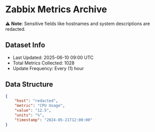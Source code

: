 # Zabbix Metrics Archive

⚠️ **Note**: Sensitive fields like hostnames and system descriptions are redacted.

## Dataset Info
- Last Updated: 2025-06-10 09:00 UTC
- Total Metrics Collected: 1028
- Update Frequency: Every (1) hour

## Data Structure
```json
{
    "host": "redacted",
    "metric": "CPU Usage",
    "value": "12.5",
    "units": "%",
    "timestamp": "2024-05-21T12:00:00"
}
```
